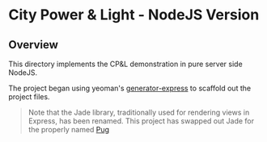 # City Power & Light - NodeJS Version

## Overview
This directory implements the CP&L demonstration in pure server side NodeJS. 

The project began using yeoman's [generator-express](https://github.com/petecoop/generator-express) to scaffold out the project files.  

>Note that the Jade library, traditionally used for rendering views in Express, has been renamed.  This project has swapped out Jade for the properly named [Pug](https://github.com/pugjs/pug)
